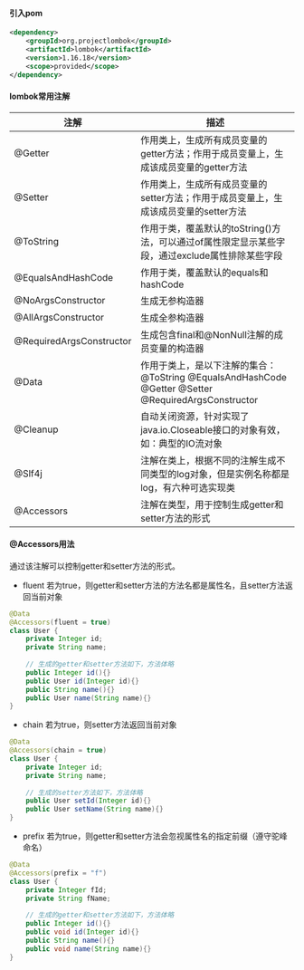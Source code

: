 #### 引入pom

``` xml
<dependency>
    <groupId>org.projectlombok</groupId>
    <artifactId>lombok</artifactId>
    <version>1.16.18</version>
    <scope>provided</scope>
</dependency>
```

#### lombok常用注解

| 注解                     | 描述                                                         |
| ------------------------ | ------------------------------------------------------------ |
| @Getter                  | 作用类上，生成所有成员变量的getter方法；作用于成员变量上，生成该成员变量的getter方法 |
| @Setter                  | 作用类上，生成所有成员变量的setter方法；作用于成员变量上，生成该成员变量的setter方法 |
| @ToString                | 作用于类，覆盖默认的toString()方法，可以通过of属性限定显示某些字段，通过exclude属性排除某些字段 |
| @EqualsAndHashCode       | 作用于类，覆盖默认的equals和hashCode                         |
| @NoArgsConstructor       | 生成无参构造器                                               |
| @AllArgsConstructor      | 生成全参构造器                                               |
| @RequiredArgsConstructor | 生成包含final和@NonNull注解的成员变量的构造器                |
| @Data                    | 作用于类上，是以下注解的集合：@ToString @EqualsAndHashCode @Getter @Setter @RequiredArgsConstructor |
| @Cleanup                 | 自动关闭资源，针对实现了java.io.Closeable接口的对象有效，如：典型的IO流对象 |
| @Slf4j                   | 注解在类上，根据不同的注解生成不同类型的log对象，但是实例名称都是log，有六种可选实现类 |
| @Accessors               | 注解在类型，用于控制生成getter和setter方法的形式             |

#### @Accessors用法

通过该注解可以控制getter和setter方法的形式。

- fluent 若为true，则getter和setter方法的方法名都是属性名，且setter方法返回当前对象

``` java
@Data
@Accessors(fluent = true)
class User {
    private Integer id;
    private String name;
    
    // 生成的getter和setter方法如下，方法体略
    public Integer id(){}
    public User id(Integer id){}
    public String name(){}
    public User name(String name){}
}
```

- chain 若为true，则setter方法返回当前对象

``` java
@Data
@Accessors(chain = true)
class User {
    private Integer id;
    private String name;
    
    // 生成的setter方法如下，方法体略
    public User setId(Integer id){}
    public User setName(String name){}
}
```

- prefix 若为true，则getter和setter方法会忽视属性名的指定前缀（遵守驼峰命名）

``` java
@Data
@Accessors(prefix = "f")
class User {
    private Integer fId;
    private String fName;
    
    // 生成的getter和setter方法如下，方法体略
    public Integer id(){}
    public void id(Integer id){}
    public String name(){}
    public void name(String name){}
}
```


